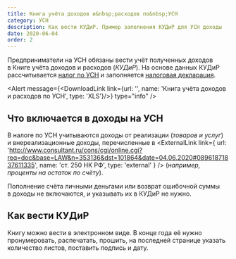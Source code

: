 ```yaml
---
title: Книга учёта доходов и&nbsp;расходов по&nbsp;УСН
category: УСН
description: Как вести КУДиР. Пример заполнения КУДиР для УСН доходы
date: 2020-06-04
order: 2
---
```


Предприниматели на&nbsp;УСН обязаны вести учёт полученных доходов в&nbsp;Книге учёта доходов и&nbsp;расходов (*КУДиР*). На&nbsp;основе данных КУДиР рассчитывается [налог по&nbsp;УСН](/kb/taxes/) и&nbsp;заполняется [налоговая декларация](/kb/tax-return/).

<Alert message={<DownloadLink link={url: '', name: 'Книга учёта доходов и&nbsp;расходов по&nbsp;УСН', type: 'XLS'}/>} type="info" />

## Что включается в&nbsp;доходы на&nbsp;УСН

В налоге по&nbsp;УСН учитываются доходы от&nbsp;реализации (*товаров и&nbsp;услуг*) и&nbsp;внереализационные доходы, перечисленные в&nbsp;<ExternalLink link={ url: 'http://www.consultant.ru/cons/cgi/online.cgi?req=doc&base=LAW&n=353136&dst=101864&date=04.06.2020#08961871837611335', name: 'ст. 250 НК РФ', type: 'external' } /> (*например, проценты на остаток по&nbsp;счёту*).

Пополнение счёта личными деньгами или&nbsp;возврат ошибочной суммы в&nbsp;доходы не&nbsp;включаются, и&nbsp;указывать их&nbsp;в&nbsp;КУДиР не&nbsp;нужно.

## Как вести КУДиР

Книгу можно вести в&nbsp;электронном виде. В&nbsp;конце года её нужно пронумеро&shy;вать, распечатать, прошить, на&nbsp;последней странице указать количество листов, поставить подпись и&nbsp;дату.

<Alert message="Заверять или подавать книгу в&nbsp;налоговую не&nbsp;нужно. Она должна хранится у&nbsp;вас в течение 4&nbsp;лет на&nbsp;случай налоговой проверки." type="warning" />
